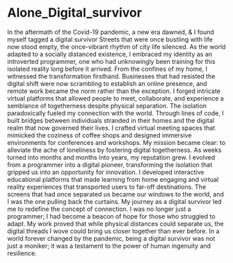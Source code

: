 # Alone_Digital_survivor
In the aftermath of the Covid-19 pandemic, a new era dawned, &amp; I found myself tagged a digital survivor
Streets that were once bustling with life now stood empty, the once-vibrant rhythm of city life silenced. As the world adapted to a socially distanced existence, I embraced my identity as an introverted programmer, one who had unknowingly been training for this isolated reality long before it arrived.
From the confines of my home, I witnessed the transformation firsthand. Businesses that had resisted the digital shift were now scrambling to establish an online presence, and remote work became the norm rather than the exception. I forged intricate virtual platforms that allowed people to meet, collaborate, and experience a semblance of togetherness despite physical separation.
The isolation paradoxically fueled my connection with the world. Through lines of code, I built bridges between individuals stranded in their homes and the digital realm that now governed their lives. I crafted virtual meeting spaces that mimicked the coziness of coffee shops and designed immersive environments for conferences and workshops. My mission became clear: to alleviate the ache of loneliness by fostering digital togetherness.
As weeks turned into months and months into years, my reputation grew. I evolved from a programmer into a digital pioneer, transforming the isolation that gripped us into an opportunity for innovation. I developed interactive educational platforms that made learning from home engaging and virtual reality experiences that transported users to far-off destinations. The screens that had once separated us became our windows to the world, and I was the one pulling back the curtains.
My journey as a digital survivor led me to redefine the concept of connection. I was no longer just a programmer; I had become a beacon of hope for those who struggled to adapt. My work proved that while physical distances could separate us, the digital threads I wove could bring us closer together than ever before. In a world forever changed by the pandemic, being a digital survivor was not just a moniker; it was a testament to the power of human ingenuity and resilience.

